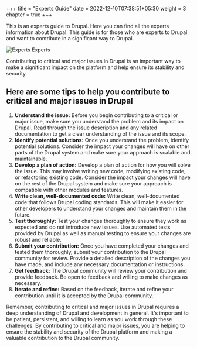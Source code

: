+++
title = "Experts Guide"
date = 2022-12-10T07:38:51+05:30
weight = 3
chapter = true
+++

This is an experts guide to Drupal. Here you can find all the experts information about Drupal. This guide is for those who are experts to Drupal and want to contribute in a significant way to Drupal.

![Experts Experts](/dcg/images/advanced.png)

Contributing to critical and major issues in Drupal is an important way to make a significant impact on the platform and help ensure its stability and security.

## Here are some tips to help you contribute to critical and major issues in Drupal

1. **Understand the issue:** Before you begin contributing to a critical or major issue, make sure you understand the problem and its impact on Drupal. Read through the issue description and any related documentation to get a clear understanding of the issue and its scope.
1. **Identify potential solutions:** Once you understand the problem, identify potential solutions. Consider the impact your changes will have on other parts of the Drupal system and make sure your approach is scalable and maintainable.
1. **Develop a plan of action:** Develop a plan of action for how you will solve the issue. This may involve writing new code, modifying existing code, or refactoring existing code. Consider the impact your changes will have on the rest of the Drupal system and make sure your approach is compatible with other modules and features.
1. **Write clean, well-documented code:** Write clean, well-documented code that follows Drupal coding standards. This will make it easier for other developers to understand your changes and maintain them in the future.
1. **Test thoroughly:** Test your changes thoroughly to ensure they work as expected and do not introduce new issues. Use automated tests provided by Drupal as well as manual testing to ensure your changes are robust and reliable.
1. **Submit your contribution:** Once you have completed your changes and tested them thoroughly, submit your contribution to the Drupal community for review. Provide a detailed description of the changes you have made, and include any necessary documentation or instructions.
1. **Get feedback:** The Drupal community will review your contribution and provide feedback. Be open to feedback and willing to make changes as necessary.
1. **Iterate and refine:** Based on the feedback, iterate and refine your contribution until it is accepted by the Drupal community.

Remember, contributing to critical and major issues in Drupal requires a deep understanding of Drupal and development in general. It's important to be patient, persistent, and willing to learn as you work through these challenges. By contributing to critical and major issues, you are helping to ensure the stability and security of the Drupal platform and making a valuable contribution to the Drupal community.
